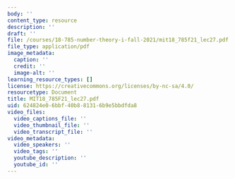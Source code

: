 ```yaml
---
body: ''
content_type: resource
description: ''
draft: ''
file: /courses/18-785-number-theory-i-fall-2021/mit18_785f21_lec27.pdf
file_type: application/pdf
image_metadata:
  caption: ''
  credit: ''
  image-alt: ''
learning_resource_types: []
license: https://creativecommons.org/licenses/by-nc-sa/4.0/
resourcetype: Document
title: MIT18_785F21_lec27.pdf
uid: 624824e0-6bbf-40b8-8131-6b9e5bbdfda8
video_files:
  video_captions_file: ''
  video_thumbnail_file: ''
  video_transcript_file: ''
video_metadata:
  video_speakers: ''
  video_tags: ''
  youtube_description: ''
  youtube_id: ''
---
```

